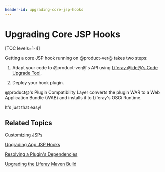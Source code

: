 ```yaml
---
header-id: upgrading-core-jsp-hooks
---
```


# Upgrading Core JSP Hooks

[TOC levels=1-4]

Getting a core JSP hook running on @product-ver@ takes two steps:

1.  Adapt your code to @product-ver@'s API using
    [Liferay @ide@'s Code Upgrade Tool](/docs/7-1/tutorials/-/knowledge_base/t/adapting-to-liferay-7s-api-with-the-code-upgrade-tool). 

2.  Deploy your hook plugin. 

@product@'s Plugin Compatibility Layer converts the plugin WAR to a Web
Application Bundle (WAB) and installs it to Liferay's OSGi Runtime. 

It's just that easy!

## Related Topics

[Customizing JSPs](/docs/7-1/tutorials/-/knowledge_base/t/customizing-jsps)

[Upgrading App JSP Hooks](/docs/7-1/tutorials/-/knowledge_base/t/upgrading-app-jsp-hook-plugins)

[Resolving a Plugin's Dependencies](/docs/7-1/tutorials/-/knowledge_base/t/resolving-a-plugins-dependencies)

[Upgrading the Liferay Maven Build](/docs/7-1/tutorials/-/knowledge_base/t/upgrading-the-liferay-maven-build)
